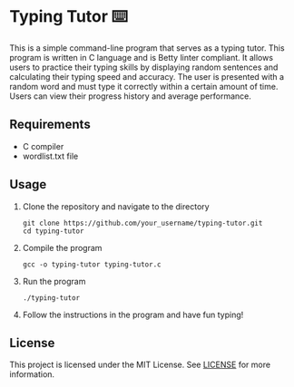 # Typing Tutor ⌨️

This is a simple command-line program that serves as a typing tutor. This program is written in C language and is Betty linter compliant. It allows users to practice their typing skills by displaying random sentences and calculating their typing speed and accuracy. The user is presented with a random word and must type it correctly within a certain amount of time. Users can view their progress history and average performance.


## Requirements

- C compiler
- wordlist.txt file

## Usage

1. Clone the repository and navigate to the directory
   ```
   git clone https://github.com/your_username/typing-tutor.git
   cd typing-tutor
   ```

2. Compile the program
   ```
   gcc -o typing-tutor typing-tutor.c
   ```

3. Run the program
   ```
   ./typing-tutor
   ```

4. Follow the instructions in the program and have fun typing!

## License

This project is licensed under the MIT License. See [LICENSE](LICENSE) for more information.
